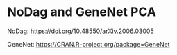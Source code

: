 # NoDag and GeneNet PCA

NoDag: https://doi.org/10.48550/arXiv.2006.03005

GeneNet: https://CRAN.R-project.org/package=GeneNet
